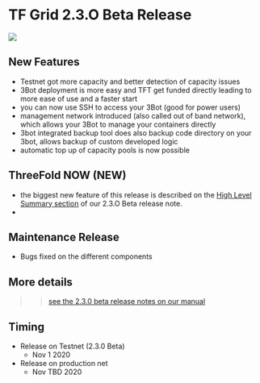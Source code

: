 # TF Grid 2.3.O Beta Release 

![](./img/roadmap.png)


## New Features

- Testnet got more capacity and better detection of capacity issues
- 3Bot deployment is more easy and TFT get funded directly leading to more ease of use and a faster start
- you can now use SSH to access your 3Bot (good for power users)
- management network introduced (also called out of band network), which allows your 3Bot to manage your containers directly
- 3bot integrated backup tool does also backup code directory on your 3bot, allows backup of custom developed logic
- automatic top up of capacity pools is now possible

## ThreeFold NOW (NEW)

- the biggest new feature of this release is described on the [High Level Summary section](https://manual2.threefold.io/#/release_notes_2.3.0_beta?id=high-level-brief-summary) of our 2.3.O Beta release note.
- 

## Maintenance Release

- Bugs fixed on the different components

## More details

>> [see the 2.3.0 beta release notes on our manual](https://manual.threefold.io/#/release_notes_2.3.0_beta)

## Timing

- Release on Testnet (2.3.0 Beta)
   - Nov 1 2020
- Release on production net
   - Nov TBD 2020

